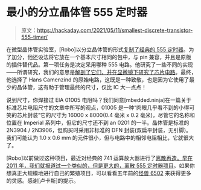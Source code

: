 # 最小的分立晶体管 555 定时器

> 原文：<https://hackaday.com/2021/05/11/smallest-discrete-transistor-555-timer/>

在微型晶体管实验室，[Robo]以分立晶体管的形式[复制了经典的 555 定时器](https://www.tinytransistors.net/2021/05/06/the-tt555-a-discrete-555-timer-plug-in-replacement/)。为了加分，他还设法将它放在一个基本尺寸相同的包中，与 pin 兼容，并且是原版的插件替代品。第一项任务是决定采用哪种 555 电路。他研究了一些不同的实现——所谓研究，我们的意思是[解剖了它们，并在显微镜下研究了芯片电路](https://www.tinytransistors.net/2021/04/24/the-555-timer/)。最终，他选择了 Hans Camenzind 的原始电路，这既是一种致敬，也是因为它使用了最少的晶体管，这有助于管理最终的尺寸，仅比 IC 大一点点！

说到尺寸，你焊接过 EIA 01005 电阻吗？我们同意[mbedded.ninja]在一篇关于标准芯片电阻尺寸的文章中所写的观点，01005 是一种“肉眼几乎看不到的小得可笑的芯片封装”它的尺寸为 16000 x 8000(0.4 毫米 x 0.2 毫米)，尽管它的名称和位置在 Imperial 系列中，但它的尺寸还不到 an 0201 的一半。晶体管是标准的 2N3904 / 2N3906，但购买时采用非标准的 DFN 封装(双扁平封装，无引脚)。我们可能认为 1.0 x 0.6 mm 的元件很小，但与电路中的相邻电阻相比，它就很大了。

[Robo]以前做过这种项目，最近对经典的 741 运算放大器进行了[离散再造。早在 2011 年，我们就报道过一个类似的，但是更大的，](https://www.tinytransistors.net/2021/03/22/the-tt741-a-discrete-plug-in-741-replacement/)[离散 555 定时器项目](https://hackaday.com/2011/02/25/building-a-555-timer-from-discrete-components/)。如果你想真正大规模地进行自己的繁殖项目，可以看看五年前的[怪兽 6502](https://hackaday.com/2016/05/24/how-the-dis-integrated-6502-came-to-be/) 来获得更多的灵感。感谢[卢卡斯]的提示。